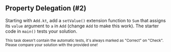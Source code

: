## Property Delegation (#2)

Starting with `Add.kt`, add a `setValue()` extension function to `Sum` that
assigns its `value` argument to `a` in `Add` (change `Add` to make this work).
The starter code in `main()` tests your solution.

<sub> This task doesn't contain the automatic tests,
it's always marked as "Correct" on "Check".
Please compare your solution with the provided one! </sub>